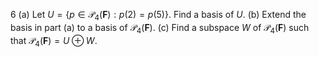 6 (a) Let $U=\left\{p \in \mathcal{P}_{4}(\mathbf{F}): p(2)=p(5)\right\}$. Find a basis of $U$.
(b) Extend the basis in part (a) to a basis of $\mathcal{P}_{4}(\mathbf{F})$.
(c) Find a subspace $W$ of $\mathcal{P}_{4}(\mathbf{F})$ such that $\mathcal{P}_{4}(\mathbf{F})=U \oplus W$.
